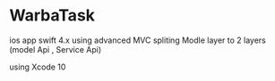 # WarbaTask
ios app 
swift 4.x
using advanced MVC
spliting Modle layer to  2 layers  (model Api  , Service Api)

using Xcode 10 
